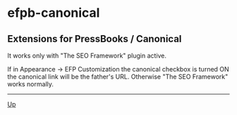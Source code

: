 # efpb-canonical

## Extensions for PressBooks / Canonical

It works only with "The SEO Framework" plugin active.

If in Appearance -> EFP Customization the canonical checkbox is turned ON the canonical link will be the father's URL. Otherwise "The SEO Framework" works normally.

---
[Up](/README.md)
